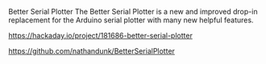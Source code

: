 
Better Serial Plotter
The Better Serial Plotter is a new and improved drop-in replacement for the Arduino serial plotter with many new helpful features.

https://hackaday.io/project/181686-better-serial-plotter

https://github.com/nathandunk/BetterSerialPlotter
